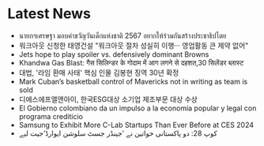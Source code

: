 # Latest News
-  นายกฯเศรษฐา มอบคำขวัญวันเด็กแห่งชาติ 2567 อยากให้ร่วมกันสร้างประชาธิปไตย
-  워크아웃 신청한 태영건설 "워크아웃 절차 성실히 이행··· 영업활동 큰 제약 없어"
-  Jets hope to play spoiler vs. defensively dominant Browns
-  Khandwa Gas Blast: गैस सिलिन्डर के गोदाम में आग लगने से दहशत,30 सिलेंडर ब्लास्ट
-  대법, '라임 환매 사태' 핵심 인물 김봉현 징역 30년 확정
-  Mark Cuban’s basketball control of Mavericks not in writing as team is sold
-  디에스에프엘앤아이, 한국ESG대상 소기업 제조부문 대상 수상
-  El Gobierno colombiano da un impulso a la economía popular y legal con programa crediticio
-  Samsung to Exhibit More C-Lab Startups Than Ever Before at CES 2024
-  کوپ 28: دو پاکستانی خواتین نے ’جینڈر جسٹ سلوشن ایوارڈ‘جیت لیے
